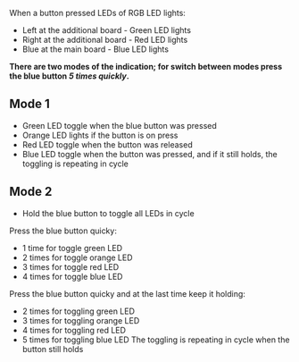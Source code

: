 When a button pressed LEDs of RGB LED lights:
- Left at the additional board - Green LED lights
- Right at the additional board - Red LED lights
- Blue at the main board - Blue LED lights

__There are two modes of the indication; for switch between modes press the blue button _5 times quickly_.__

## Mode 1
- Green LED toggle when the blue button was pressed
- Orange LED lights if the button is on press
- Red LED toggle when the button was released
- Blue LED toggle when the button was pressed, and if it still holds, the toggling is repeating in cycle
## Mode 2
- Hold the blue button to toggle all LEDs in cycle

Press the blue button quicky:
- 1 time for toggle green LED
- 2 times for toggle orange LED
- 3 times for toggle red LED
- 4 times for toggle blue LED

Press the blue button quicky and at the last time keep it holding:
- 2 times for toggling green LED
- 3 times for toggling orange LED
- 4 times for toggling red LED
- 5 times for toggling blue LED
The toggling is repeating in cycle when the button still holds
